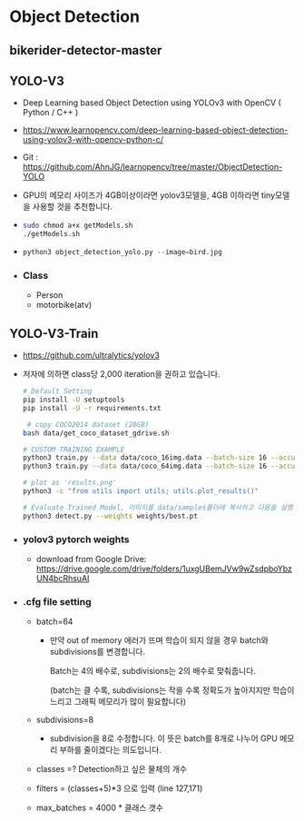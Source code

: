 # Object Detection

## bikerider-detector-master

## YOLO-V3

- Deep Learning based Object Detection using YOLOv3 with OpenCV ( Python / C++ )

- https://www.learnopencv.com/deep-learning-based-object-detection-using-yolov3-with-opencv-python-c/

- Git : https://github.com/AhnJG/learnopencv/tree/master/ObjectDetection-YOLO

- GPU의 메모리 사이즈가 4GB이상이라면 yolov3모델을, 4GB 이하라면 tiny모델을 사용할 것을 추천합니다.

- ```bash
  sudo chmod a+x getModels.sh
  ./getModels.sh
  ```

- ```python
  python3 object_detection_yolo.py --image=bird.jpg
  ```

- ### Class

  - Person
  - motorbike(atv)

## YOLO-V3-Train

- https://github.com/ultralytics/yolov3

- 저자에 의하면 class당 2,000 iteration을 권하고 있습니다.

  ```bash
  # Default Setting
  pip install -U setuptools
  pip install -U -r requirements.txt
  
   # copy COCO2014 dataset (20GB)
  bash data/get_coco_dataset_gdrive.sh 
  
  # CUSTOM TRAINING EXAMPLE
  python3 train.py --data data/coco_16img.data --batch-size 16 --accumulate 1 --nosave --name coco_16img  
  python3 train.py --data data/coco_64img.data --batch-size 16 --accumulate 1 --nosave --name coco_64img
  
  # plot as 'results.png'
  python3 -c "from utils import utils; utils.plot_results()"  
  
  # Evaluate Trained Model, 이미지를 data/samples폴더에 복사하고 다음을 실행
  python3 detect.py --weights weights/best.pt
  ```

- ### yolov3 pytorch weights

  - download from Google Drive: https://drive.google.com/drive/folders/1uxgUBemJVw9wZsdpboYbzUN4bcRhsuAI

- ### .cfg file setting

  - batch=64

    - 만약 out of memory 에러가 뜨며 학습이 되지 않을 경우 batch와 subdivisions를 변경합니다.

      Batch는 4의 배수로, subdivisions는 2의 배수로 맞춰줍니다.

      (batch는 클 수록, subdivisions는 작을 수록 정확도가 높아지지만 학습이 느리고 그래픽 메모리가 많이 필요합니다)

  - subdivisions=8
    - subdivision을 8로 수정합니다. 이 뜻은 batch를 8개로 나누어 GPU 메모리 부하를 줄이겠다는 의도입니다.

  - classes =? Detection하고 싶은 물체의 개수

  - filters = (classes+5)*3 으로 입력 (line 127,171)

  - max_batches = 4000 * 클래스 갯수

